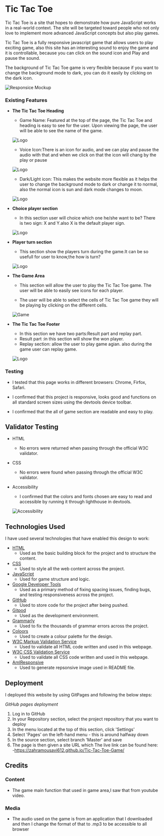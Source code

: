 # Tic Tac Toe

Tic Tac Toe  is a site that hopes to demonstrate how pure JavaScript works in a real-world context. The site will be targeted toward people who not only love to implement more advanced JavaScript concepts but also play games.

 Tic Tac Toe is a fully responsive javascript game that allows users to play exciting game, also this site has an interesting sound to enjoy the game and it is controllable, because you can click on the sound icon and  Play and pause the sound.

 The background of Tic Tac Toe game is very flexible because if you want to change the background mode to dark, you can do it easily by clicking on the dark icon.

 ![Responsice Mockup](media/tic-tac-toe-mokup.PNG)


### Existing Features

- __The Tic Tac Toe Heading__

  - Game Name: Featured at the top of the page, the Tic Tac Toe and heading is easy to see for the user. Upon viewing the page, the user will be able to see the name of the game.

  ![Logo](media/header.PNG)
  
  - Voice Icon:There is an icon for audio, and we can play and pause the audio with that and when we click on that the icon will chang by the play or pause

  ![Logo](media/audio.PNG)

  - Dark/Light icon: This makes the website more flexible as it helps the user to change the background mode to dark or change it to normal, also the normal icon is sun and dark mode changes to moon.

   ![Logo](media/lght-dark.PNG)

- __Choice player section__

   - In this section user will choice which one he/she want to be? There is two sign: X and Y.also X is the default player sign.

   ![Logo](media/chice-player-section.PNG)

- __Player turn section__

   - This section show the players turn during the game.It can be so usefull for user to know,the how is turn?

   ![Logo](media/show-trun.PNG)
   
- __The Game Area__

  - This section will allow the user to play the Tic Tac Toe game. The user will be able to easily see icons for each player.

  - The user will be able to select the  cells of Tic Tac Toe game they will be playing by clicking on the different cells. 
   
   ![Game](media/game-area.PNG)

- __The Tic Tac Toe Footer__

  - In this section we have two parts:Result part and replay part.
   - Result part :in this section will show  the won player.
   - Replay section: allow the user to play game agian. also during the game user can replay game.

  ![Logo](media/footer.PNG)

  


### Testing
- I tested that this page works in different browsers: Chrome, Firfox, Safari.
 
- I confirmed that this project is responsive, looks good and functions on all standard screen sizes using the devtools device toolbar.
 
- I confirmed that the  all of game section are readable and easy to play.

## Validator Testing 

- HTML
  - No errors were returned when passing through the official W3C validator.
- CSS
  - No errors were found when passing through the official W3C validator.
- Accessibility
     - I confirmed that the colors and fonts chosen are easy to read and accessible by running it through lighthouse in devtools.

     ![Accessibility](media/lightHouse.PNG)

      


## Technologies Used 

I have used several technologies that have enabled this design to work:

- [HTML](https://developer.mozilla.org/en-US/docs/Web/HTML)
    - Used as the basic building block for the project and to structure the content.
- [CSS](https://developer.mozilla.org/en-US/docs/Learn/Getting_started_with_the_web/CSS_basics)
    - Used to style all the web content across the project. 
- [JavaScript](https://www.javascript.com/)
    - Used for game structure and logic.
- [Google Developer Tools](https://developers.google.com/web/tools/chrome-devtools)
    - Used as a primary method of fixing spacing issues, finding bugs, and testing responsiveness across the project.
- [GitHub](https://github.com/)
    - Used to store code for the project after being pushed.
- [Gitpod](https://www.gitpod.io/)
    - Used as the development environment.
- [Grammarly](https://www.grammarly.com/)
    - Used to fix the thousands of grammar errors across the project.
- [Coloors](https://coolors.co/)
    - Used to create a colour palette for the design.
- [W3C Markup Validation Service](https://validator.w3.org/) 
    - Used to validate all HTML code written and used in this webpage.
- [W3C CSS Validation Service](https://jigsaw.w3.org/css-validator/#validate_by_input)
    - Used to validate all CSS code written and used in this webpage.
- [AmIResponsive](http://ami.responsivedesign.is/)
    - Used to generate repsonsive image used in README file.

## Deployment

I deployed this website by using GitPages and following the below steps:

*GitHub pages deployment* 

1. Log in to GitHub
2. In your Repository section, select the project repository that you want to deploy
3. In the menu located at the top of this section, click 'Settings'
4. Select 'Pages' on the left-hand menu - this is around halfway down
5. In the source section, select branch 'Master' and save
6. The page is then given a site URL which The live link can be found here:      
     -https://zahramousavi612.github.io/Tic-Tac-Toe-Game/


## Credits  

### Content 

- The game main function that used in game area,I saw that from youtube  video. 


### Media

- The audio used on the game is from an application that I downloaded and then I change the format of that to .mp3 to be accessible to all browser

